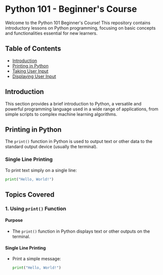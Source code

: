 # Python 101 - Beginner's Course

Welcome to the Python 101 Beginner's Course! This repository contains introductory lessons on Python programming, focusing on basic concepts and functionalities essential for new learners.

## Table of Contents
- [Introduction](#introduction)
- [Printing in Python](#printing-in-python)
- [Taking User Input](#taking-user-input)
- [Displaying User Input](#displaying-user-input)

## Introduction
This section provides a brief introduction to Python, a versatile and powerful programming language used in a wide range of applications, from simple scripts to complex machine learning algorithms.

## Printing in Python
The `print()` function in Python is used to output text or other data to the standard output device (usually the terminal).

### Single Line Printing
To print text simply on a single line:
```python
print("Hello, World!")
```
## Topics Covered

### 1. Using `print()` Function

#### Purpose
- The `print()` function in Python displays text or other outputs on the terminal.

#### Single Line Printing
- Print a simple message:
  ```python
  print("Hello, World!")
  ```

